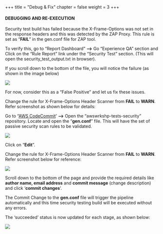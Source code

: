 +++
title = "Debug & Fix"
chapter = false
weight = 3
+++



#### DEBUGGING AND RE-EXECUTION
Security test build has failed because the X-Frame-Options was not set in the response headers and this was detected by the ZAP Proxy. This rule is set as “**FAIL**” in the gen.conf file for ZAP tool.

To verify this, go to “Report Dashboard” **-->** Go “Experience QA” section and Click on the “Rule Report” link under the “Security Test” section. (This will open the security_test_output.txt in browser).

If you scroll down to the bottom of the file, you will notice the failure (as shown in the image below) 

![](/images/module4/debug-1.png)


For now, consider this as a “False Positive” and let us fix these issues. 


Change the rule for X-Frame-Options Header Scanner from **FAIL** to **WARN**. Refer screenshot as shown below for details:
  


Go to “[AWS CodeCommit](https://console.aws.amazon.com/codesuite/codecommit/home)’ **-->** Open the “awswrkshp-tests-security” repository. Locate and open the “**gen.conf**” file. This will have the set of passive security scan rules to be validated.

![](/images/module4/debug-2.png)

Click on “**Edit**”.

Change the rule for X-Frame-Options Header Scanner from **FAIL** to **WARN**. Refer screenshot below for reference:

![](/images/module4/debug-3.png)

Scroll down to the bottom of the page and provide the required details like **author name, email address** and **commit message** (change description) and click ‘**commit changes**’.

The Commit Change to the **gen.conf** file will trigger the pipeline automatically and this time security testing build will be executed without any errors.

The ‘succeeded’ status is now updated for each stage, as shown below:

![](/images/module4/debug-4.png)






